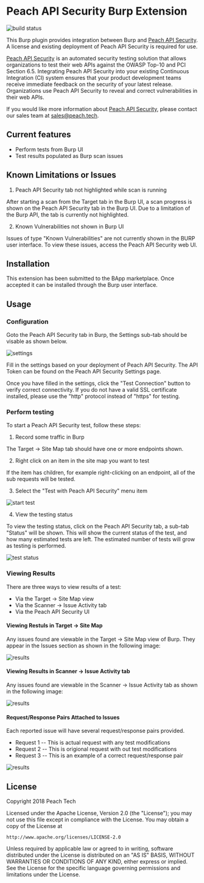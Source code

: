 
# Peach API Security Burp Extension
![build status](https://travis-ci.org/PeachTech/peachapisec-burp.svg?branch=master)

This Burp plugin provides integration between Burp and [Peach API Security](https://peach.tech).
A license and existing deployment of Peach API Security is required for use.

[Peach API Security](https://peach.tech) is an automated security testing solution that allows organizations to test their web APIs against the OWASP Top-10 and PCI Section 6.5. Integrating Peach API Security into your existing Continuous Integration (CI) system ensures that your product development teams receive immediate feedback on the security of your latest release. Organizations use Peach API Security to reveal and correct vulnerabilities in their web APIs.

If you would like more information about [Peach API Security](https://peach.tech), please contact our sales team at sales@peach.tech.

## Current features

* Perform tests from Burp UI
* Test results populated as Burp scan issues

## Known Limitations or Issues

1. Peach API Security tab not highlighted while scan is running

 After starting a scan from the Target tab in the Burp UI, a scan
 progress is shown on the Peach API Security tab in the Burp UI.
 Due to a limitation of the Burp API, the tab is currently not highlighted.

2. Known Vulnerabilities not shown in Burp UI

 Issues of type "Known Vulnerabilities" are not currently shown in the BURP user interface.
 To view these issues, access the Peach API Security web UI.

## Installation

This extension has been submitted to the BApp marketplace. Once accepted it can
be installed through the Burp user interface.

## Usage

### Configuration

Goto the Peach API Security tab in Burp, the Settings sub-tab should be visable as shown below.

![settings](https://github.com/PeachTech/peachapisec-burp/raw/master/images/settings.png)

Fill in the settings based on your deployment of Peach API Security. The API Token can be found on the Peach API Security Settings page.

Once you have filled in the settings, click the "Test Connection" button to verify
correct connectivity. If you do not have a valid SSL certificate installed, please use
the "http" protocol instead of "https" for testing.

### Perform testing

To start a Peach API Security test, follow these steps:

1. Record some traffic in Burp

  The Target -> Site Map tab should have one or more endpoints shown.

2. Right click on an item in the site map you want to test

  If the item has children, for example right-clicking on an endpoint, all of the sub
  requests will be tested.

3. Select the "Test with Peach API Security" menu item

  ![start test](https://github.com/PeachTech/peachapisec-burp/raw/master/images/testwithpeachapi.png)

4. View the testing status

  To view the testing status, click on the Peach API Security tab, a sub-tab "Status" will
  be shown.  This will show the current status of the test, and how many estimated tests are
  left. The estimated number of tests will grow as testing is performed.

  ![test status](https://github.com/PeachTech/peachapisec-burp/raw/master/images/teststatus.png)

### Viewing Results

  There are three ways to view results of a test:

  * Via the Target -> Site Map view
  * Via the Scanner -> Issue Activity tab
  * Via the Peach API Security UI

#### Viewing Restuls in Target -> Site Map

  Any issues found are viewable in the Target -> Site Map view of Burp.
  They appear in the Issues section as shown in the following image:

  ![results](https://github.com/PeachTech/peachapisec-burp/raw/master/images/sitemapresults.png)

#### Viewing Results in Scanner -> Issue Activity tab

  Any issues found are viewable in the Scanner -> Issue Activity tab as
  shown in the following image:

  ![results](https://github.com/PeachTech/peachapisec-burp/raw/master/images/scannerresults.png)

#### Request/Response Pairs Attached to Issues

Each reported issue will have several request/response pairs provided.

* Request 1 -- This is actual request with any test modifications
* Request 2 -- This is origional request with out test modifications
* Request 3 -- This is an example of a correct request/response pair

![results](https://github.com/PeachTech/peachapisec-burp/raw/master/images/scannerresults.png)

## License

Copyright 2018 Peach Tech

Licensed under the Apache License, Version 2.0 (the "License");
you may not use this file except in compliance with the License.
You may obtain a copy of the License at

    http://www.apache.org/licenses/LICENSE-2.0

Unless required by applicable law or agreed to in writing, software
distributed under the License is distributed on an "AS IS" BASIS,
WITHOUT WARRANTIES OR CONDITIONS OF ANY KIND, either express or implied.
See the License for the specific language governing permissions and
limitations under the License.
